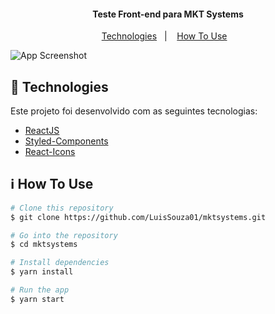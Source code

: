 <h4 align="center">
  Teste Front-end para MKT Systems
</h4>


<p align="center">
  <a href="#rocket-technologies">Technologies</a>&nbsp;&nbsp;&nbsp;|&nbsp;&nbsp;&nbsp;
  <a href="#information_source-how-to-use">How To Use</a>&nbsp;&nbsp;&nbsp;
</p>

![App Screenshot](https://i.ibb.co/LYfbV7c/Screenshot-20210224-133446.png)

## :rocket: Technologies

Este projeto foi desenvolvido com as seguintes tecnologias:

-  [ReactJS](https://reactjs.org/)
-  [Styled-Components](https://www.styled-components.com/)
-  [React-Icons](https://react-icons.netlify.com/)

## :information_source: How To Use

```bash
# Clone this repository
$ git clone https://github.com/LuisSouza01/mktsystems.git

# Go into the repository
$ cd mktsystems

# Install dependencies
$ yarn install

# Run the app
$ yarn start
```

